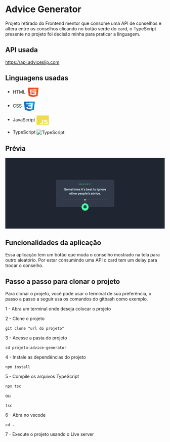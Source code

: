 # Advice Generator

Projeto retirado do Frontend mentor que consome uma API de conselhos e altera entre os conselhos clicando no botão verde do card, o TypeScript presente no projeto foi decisão minha para praticar a linguagem.

## API usada

https://api.adviceslip.com

## Linguagens usadas

- HTML <img align="center" alt="HTML" height="30" width="40" src="https://raw.githubusercontent.com/devicons/devicon/master/icons/html5/html5-original.svg">

- CSS <img align="center" alt="CSS" height="30" width="40" src="https://raw.githubusercontent.com/devicons/devicon/master/icons/css3/css3-original.svg">

- JavaScript <img align="center" alt="JavaScript" height="30" width="40" src="https://raw.githubusercontent.com/devicons/devicon/master/icons/javascript/javascript-plain.svg">

- TypeScript <img align="center" alt="TypeScript" height="30" width="40" src="https://cdn.worldvectorlogo.com/logos/typescript.svg">

## Prévia

<img src="./src/images/previa.png">

## Funcionalidades da aplicação

Essa aplicação tem um botão que muda o conselho mostrado na tela para outro aleatório. Por estar consumindo uma API o card tem um delay para trocar o conselho.

## Passo a passo para clonar o projeto

Para clonar o projeto, você pode usar o terminal de sua preferência, o passo a passo a seguir usa os comandos do gitbash como exemplo.

1 - Abra um terminal onde deseja colocar o projeto

2 - Clone o projeto
```
git clone "url do projeto"
```
3 - Acesse a pasta do projeto
```
cd projeto-advice-generator
```
4 - Instale as dependências do projeto
```
npm install
```
5 - Compile os arquivos TypeScript
```
npx tsc
``` 
ou
```
tsc
```
6 - Abra no vscode
```
cd .
```
7 - Execute o projeto usando o Live server